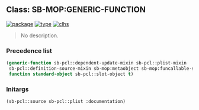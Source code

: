 ## Class: SB-MOP:GENERIC-FUNCTION
[![package](https://img.shields.io/badge/Package-SB--MOP-5f9ea0.svg?style=social&colorA=999999)](../) [![type](https://img.shields.io/badge/Type-Class-5f9ea0.svg?style=social&colorA=999999)](../#class) [![clhs](https://img.shields.io/badge/CLHS-GENERIC--FUNCTION-5f9ea0.svg?style=social&colorA=999999)](http://www.lispworks.com/documentation/HyperSpec/Body/t_generi.htm) 

> No description.

### Precedence list
```cl
(generic-function sb-pcl::dependent-update-mixin sb-pcl::plist-mixin
 sb-pcl::definition-source-mixin sb-mop:metaobject sb-mop:funcallable-standard-object
 function standard-object sb-pcl::slot-object t)
```
### Initargs
```cl
(sb-pcl::source sb-pcl::plist :documentation)
```
